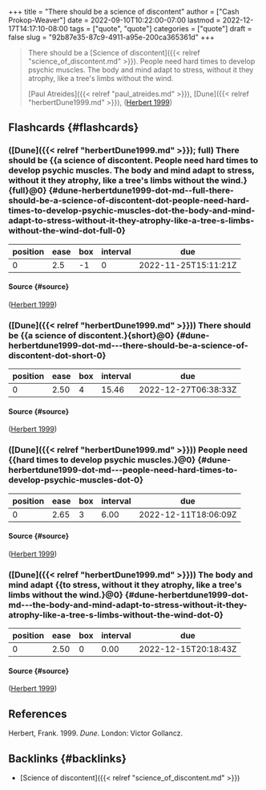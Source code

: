 +++
title = "There should be a science of discontent"
author = ["Cash Prokop-Weaver"]
date = 2022-09-10T10:22:00-07:00
lastmod = 2022-12-17T14:17:10-08:00
tags = ["quote", "quote"]
categories = ["quote"]
draft = false
slug = "92b87e35-87c9-4911-a95e-200ca365361d"
+++

> There should be a [Science of discontent]({{< relref "science_of_discontent.md" >}}). People need hard times to develop psychic muscles. The body and mind adapt to stress, without it they atrophy, like a tree's limbs without the wind.
>
> [Paul Atreides]({{< relref "paul_atreides.md" >}}), [Dune]({{< relref "herbertDune1999.md" >}}), (<a href="#citeproc_bib_item_1">Herbert 1999</a>)


## Flashcards {#flashcards}


### ([Dune]({{< relref "herbertDune1999.md" >}}); full) There should be {{a science of discontent. People need hard times to develop psychic muscles. The body and mind adapt to stress, without it they atrophy, like a tree's limbs without the wind.}{full}@0} {#dune-herbertdune1999-dot-md--full-there-should-be-a-science-of-discontent-dot-people-need-hard-times-to-develop-psychic-muscles-dot-the-body-and-mind-adapt-to-stress-without-it-they-atrophy-like-a-tree-s-limbs-without-the-wind-dot-full-0}

| position | ease | box | interval | due                  |
|----------|------|-----|----------|----------------------|
| 0        | 2.5  | -1  | 0        | 2022-11-25T15:11:21Z |


#### Source {#source}

(<a href="#citeproc_bib_item_1">Herbert 1999</a>)


### ([Dune]({{< relref "herbertDune1999.md" >}})) There should be {{a science of discontent.}{short}@0} {#dune-herbertdune1999-dot-md---there-should-be-a-science-of-discontent-dot-short-0}

| position | ease | box | interval | due                  |
|----------|------|-----|----------|----------------------|
| 0        | 2.50 | 4   | 15.46    | 2022-12-27T06:38:33Z |


#### Source {#source}

(<a href="#citeproc_bib_item_1">Herbert 1999</a>)


### ([Dune]({{< relref "herbertDune1999.md" >}})) People need {{hard times to develop psychic muscles.}@0} {#dune-herbertdune1999-dot-md---people-need-hard-times-to-develop-psychic-muscles-dot-0}

| position | ease | box | interval | due                  |
|----------|------|-----|----------|----------------------|
| 0        | 2.65 | 3   | 6.00     | 2022-12-11T18:06:09Z |


#### Source {#source}

(<a href="#citeproc_bib_item_1">Herbert 1999</a>)


### ([Dune]({{< relref "herbertDune1999.md" >}})) The body and mind adapt {{to stress, without it they atrophy, like a tree's limbs without the wind.}@0} {#dune-herbertdune1999-dot-md---the-body-and-mind-adapt-to-stress-without-it-they-atrophy-like-a-tree-s-limbs-without-the-wind-dot-0}

| position | ease | box | interval | due                  |
|----------|------|-----|----------|----------------------|
| 0        | 2.50 | 0   | 0.00     | 2022-12-15T20:18:43Z |


#### Source {#source}

(<a href="#citeproc_bib_item_1">Herbert 1999</a>)

## References

<style>.csl-entry{text-indent: -1.5em; margin-left: 1.5em;}</style><div class="csl-bib-body">
  <div class="csl-entry"><a id="citeproc_bib_item_1"></a>Herbert, Frank. 1999. <i>Dune</i>. London: Victor Gollancz.</div>
</div>


## Backlinks {#backlinks}

-   [Science of discontent]({{< relref "science_of_discontent.md" >}})
